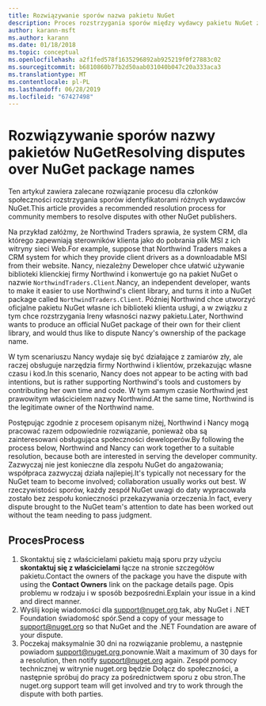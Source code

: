 ```yaml
---
title: Rozwiązywanie sporów nazwa pakietu NuGet
description: Proces rozstrzygania sporów między wydawcy pakietu NuGet związanych z znakowanie, znaków towarowych i innych sytuacjach konflikt.
author: karann-msft
ms.author: karann
ms.date: 01/18/2018
ms.topic: conceptual
ms.openlocfilehash: a2f1fed578f1635296892ab925219f0f27883c02
ms.sourcegitcommit: b6810860b77b2d50aab031040b047c20a333aca3
ms.translationtype: MT
ms.contentlocale: pl-PL
ms.lasthandoff: 06/28/2019
ms.locfileid: "67427498"
---
```

# <a name="resolving-disputes-over-nuget-package-names"></a><span data-ttu-id="1d898-103">Rozwiązywanie sporów nazwy pakietów NuGet</span><span class="sxs-lookup"><span data-stu-id="1d898-103">Resolving disputes over NuGet package names</span></span>

<span data-ttu-id="1d898-104">Ten artykuł zawiera zalecane rozwiązanie procesu dla członków społeczności rozstrzygania sporów identyfikatorami różnych wydawców NuGet.</span><span class="sxs-lookup"><span data-stu-id="1d898-104">This article provides a recommended resolution process for community members to resolve disputes with other NuGet publishers.</span></span>

<span data-ttu-id="1d898-105">Na przykład załóżmy, że Northwind Traders sprawia, że system CRM, dla którego zapewniają sterowników klienta jako do pobrania plik MSI z ich witryny sieci Web.</span><span class="sxs-lookup"><span data-stu-id="1d898-105">For example, suppose that Northwind Traders makes a CRM system for which they provide client drivers as a downloadable MSI from their website.</span></span> <span data-ttu-id="1d898-106">Nancy, niezależny Deweloper chce ułatwić używanie biblioteki klienckiej firmy Northwind i konwertuje go na pakiet NuGet o nazwie `NorthwindTraders.Client`.</span><span class="sxs-lookup"><span data-stu-id="1d898-106">Nancy, an independent developer, wants to make it easier to use Northwind's client library, and turns it into a NuGet package called `NorthwindTraders.Client`.</span></span> <span data-ttu-id="1d898-107">Później Northwind chce utworzyć oficjalne pakietu NuGet własne ich biblioteki klienta usługi, a w związku z tym chce rozstrzygania Ireny własności nazwy pakietu.</span><span class="sxs-lookup"><span data-stu-id="1d898-107">Later, Northwind wants to produce an official NuGet package of their own for their client library, and would thus like to dispute Nancy's ownership of the package name.</span></span>

<span data-ttu-id="1d898-108">W tym scenariuszu Nancy wydaje się być działające z zamiarów zły, ale raczej obsługuje narzędzia firmy Northwind i klientów, przekazując własne czasu i kod.</span><span class="sxs-lookup"><span data-stu-id="1d898-108">In this scenario, Nancy does not appear to be acting with bad intentions, but is rather supporting Northwind's tools and customers by contributing her own time and code.</span></span> <span data-ttu-id="1d898-109">W tym samym czasie Northwind jest prawowitym właścicielem nazwy Northwind.</span><span class="sxs-lookup"><span data-stu-id="1d898-109">At the same time, Northwind is the legitimate owner of the Northwind name.</span></span>

<span data-ttu-id="1d898-110">Postępując zgodnie z procesem opisanym niżej, Northwind i Nancy mogą pracować razem odpowiednie rozwiązanie, ponieważ oba są zainteresowani obsługująca społeczności deweloperów.</span><span class="sxs-lookup"><span data-stu-id="1d898-110">By following the process below, Northwind and Nancy can work together to a suitable resolution, because both are interested in serving the developer community.</span></span> <span data-ttu-id="1d898-111">Zazwyczaj nie jest konieczne dla zespołu NuGet do angażowania; współpraca zazwyczaj działa najlepiej.</span><span class="sxs-lookup"><span data-stu-id="1d898-111">It's typically not necessary for the NuGet team to become involved; collaboration usually works out best.</span></span> <span data-ttu-id="1d898-112">W rzeczywistości sporów, każdy zespół NuGet uwagi do daty wypracowała zostało bez zespołu konieczności przekazywania orzeczenia.</span><span class="sxs-lookup"><span data-stu-id="1d898-112">In fact, every dispute brought to the NuGet team's attention to date has been worked out without the team needing to pass judgment.</span></span>

## <a name="process"></a><span data-ttu-id="1d898-113">Proces</span><span class="sxs-lookup"><span data-stu-id="1d898-113">Process</span></span>

1. <span data-ttu-id="1d898-114">Skontaktuj się z właścicielami pakietu mają sporu przy użyciu **skontaktuj się z właścicielami** łącze na stronie szczegółów pakietu.</span><span class="sxs-lookup"><span data-stu-id="1d898-114">Contact the owners of the package you have the dispute with using the **Contact Owners** link on the package details page.</span></span> <span data-ttu-id="1d898-115">Opis problemu w rodzaju i w sposób bezpośredni.</span><span class="sxs-lookup"><span data-stu-id="1d898-115">Explain your issue in a kind and direct manner.</span></span>
2. <span data-ttu-id="1d898-116">Wyślij kopię wiadomości dla [ support@nuget.org ](mailto:support@nuget.org) tak, aby NuGet i .NET Foundation świadomość spór.</span><span class="sxs-lookup"><span data-stu-id="1d898-116">Send a copy of your message to [support@nuget.org](mailto:support@nuget.org) so that NuGet and the .NET Foundation are aware of your dispute.</span></span>
3. <span data-ttu-id="1d898-117">Poczekaj maksymalnie 30 dni na rozwiązanie problemu, a następnie powiadom [ support@nuget.org ](mailto:support@nuget.org) ponownie.</span><span class="sxs-lookup"><span data-stu-id="1d898-117">Wait a maximum of 30 days for a resolution, then notify [support@nuget.org](mailto:support@nuget.org) again.</span></span> <span data-ttu-id="1d898-118">Zespół pomocy technicznej w witrynie nuget.org będzie Dołącz do społeczności, a następnie spróbuj do pracy za pośrednictwem sporu z obu stron.</span><span class="sxs-lookup"><span data-stu-id="1d898-118">The nuget.org support team will get involved and try to work through the dispute with both parties.</span></span>
